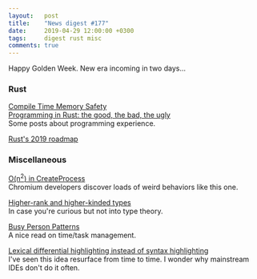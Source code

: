 ```yaml
---
layout:   post
title:    "News digest #177"
date:     2019-04-29 12:00:00 +0300
tags:     digest rust misc
comments: true
---
```


Happy Golden Week. New era incoming in two days...

### Rust

[Compile Time Memory Safety](https://kkimdev.github.io/posts/2019/04/22/Rust-Compile-Time-Memory-Safety.html)<br/>
[Programming in Rust: the good, the bad, the ugly](https://hackernoon.com/programming-in-rust-the-good-the-bad-the-ugly-d06f8d8b7738)<br/>
Some posts about programming experience.

[Rust's 2019 roadmap](https://blog.rust-lang.org/2019/04/23/roadmap.html)

### Miscellaneous

[O(n<sup>2</sup>) in CreateProcess](https://randomascii.wordpress.com/2019/04/21/on2-in-createprocess/)<br/>
Chromium developers discover loads of weird behaviors like this one.

[Higher-rank and higher-kinded types](https://www.stephanboyer.com/post/115/higher-rank-and-higher-kinded-types)<br/>
In case you're curious but not into type theory.

[Busy Person Patterns](https://hillside.net/plop/2006/Papers/Library/PLoP%20Busy%20Person%20Pattern%20v8.pdf)<br/>
A nice read on time/task management.

[Lexical differential highlighting instead of syntax highlighting](https://wordsandbuttons.online/lexical_differential_highlighting_instead_of_syntax_highlighting.html)<br/>
I've seen this idea resurface from time to time. I wonder why mainstream IDEs don't do it often.
